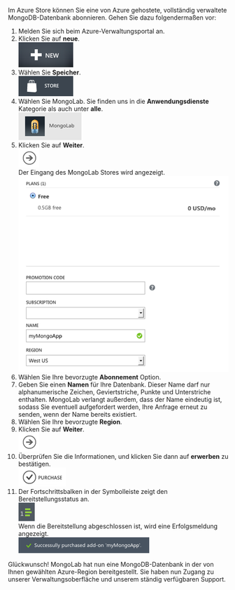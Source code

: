 Im Azure Store können Sie eine von Azure gehostete, vollständig verwaltete MongoDB-Datenbank abonnieren. Gehen Sie dazu folgendermaßen vor:

1. Melden Sie sich beim Azure-Verwaltungsportal an.
1. Klicken Sie auf **neue**.  
![Neue][button-new]
1. Wählen Sie **Speicher**.  
![Speicher][button-store]
1. Wählen Sie MongoLab. Sie finden uns in die **Anwendungsdienste** Kategorie als auch unter **alle**.  
![MongoLab][entry-mongolab]
1. Klicken Sie auf **Weiter**.  
![Weiter][button-next]  
  Der Eingang des MongoLab Stores wird angezeigt.  
![NewMongoLab][screen-newmongolab]
1. Wählen Sie Ihre bevorzugte **Abonnement** Option.
1. Geben Sie einen **Namen** für Ihre Datenbank. Dieser Name darf nur alphanumerische Zeichen, Geviertstriche, Punkte und Unterstriche enthalten. MongoLab verlangt außerdem, dass der Name eindeutig ist, sodass Sie eventuell aufgefordert werden, Ihre Anfrage erneut zu senden, wenn der Name bereits existiert.
1. Wählen Sie Ihre bevorzugte **Region**.
1. Klicken Sie auf **Weiter**.  
![Weiter][button-next]
1. Überprüfen Sie die Informationen, und klicken Sie dann auf **erwerben** zu bestätigen.  
![Weiter][button-purchase]  
1. Der Fortschrittsbalken in der Symbolleiste zeigt den Bereitstellungsstatus an.  
![ProgressButton][button-progress]  
Wenn die Bereitstellung abgeschlossen ist, wird eine Erfolgsmeldung angezeigt.  
![SuccessMessage][message-success]

Glückwunsch! MongoLab hat nun eine MongoDB-Datenbank in der von Ihnen gewählten Azure-Region bereitgestellt. Sie haben nun Zugang zu unserer Verwaltungsoberfläche und unserem ständig verfügbaren Support.

[button-new]: ./media/howto-provision-mongolab/button-new.png
[button-store]: ./media/howto-provision-mongolab/button-store.png
[button-next]: ./media/howto-provision-mongolab/button-next.png
[button-purchase]: ./media/howto-provision-mongolab/button-purchase.png
[button-progress]: ./media/howto-provision-mongolab/button-progress.png
[entry-mongolab]: ./media/howto-provision-mongolab/entry-mongolab.png 
[screen-newmongolab]: ./media/howto-provision-mongolab/screen-newmongolab.png 
[message-success]: ./media/howto-provision-mongolab/message-provisionsuccess.png


